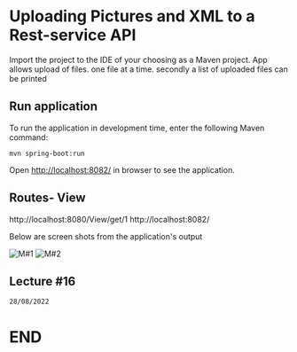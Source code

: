 # Uploading Pictures and XML to a Rest-service API

Import the project to the IDE of your choosing as a Maven project.
App allows upload of files. one file at a time. secondly a list of uploaded files can be printed 
 
## Run application

To run the application in development time, enter the following Maven command:  
```
mvn spring-boot:run
```

Open [http://localhost:8082/](http://localhost:8082/) in browser to see the application.


## Routes- View
http://localhost:8080/View/get/1
http://localhost:8082/

Below are screen shots from the application's output

![ M#1 ](https://github.com/LINOSNCHENA/Markets-and-stocks-prices-dashboard/blob/master/UxViews/page1.png)
![ M#2 ](https://github.com/LINOSNCHENA/Markets-and-stocks-prices-dashboard/blob/master/UxViews/page2.png)


## Lecture #16

```
28/08/2022

```
# END
